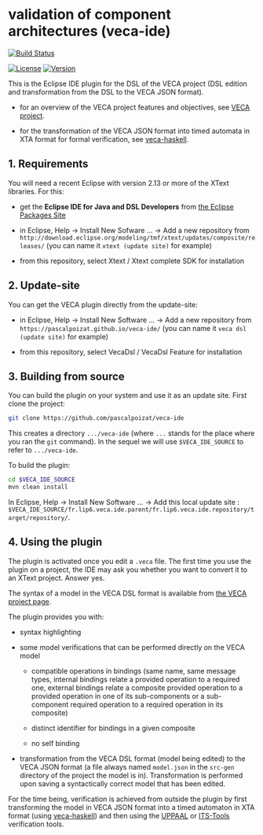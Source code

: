 # validation of component architectures (veca-ide)

[![Build Status](https://img.shields.io/travis/pascalpoizat/veca-ide/master.svg?style=flat-square)](https://travis-ci.org/pascalpoizat/veca-ide)
<!--[![Code Coverage](https://img.shields.io/coveralls/pascalpoizat/veca-ide/master.svg?style=flat-square)](https://coveralls.io/github/pascalpoizat/veca-ide)-->
[![License](https://img.shields.io/badge/license-Apache%20License%202.0-blue.svg?style=flat-square)](LICENSE)
[![Version](https://img.shields.io/badge/version-1.0.0-green.svg?style=flat-square&label=version)](pom.xml)<br/>
<!--
[![Issues Ready](https://img.shields.io/github/issues-raw/pascalpoizat/veca-ide/ready.svg?style=flat-square&label=issues%20ready%20for%20development)](https://waffle.io/pascalpoizat/veca-ide)
[![Issues in Progress](https://img.shields.io/github/issues-raw/pascalpoizat/veca-ide/in%20progress.svg?style=flat-square&label=issues%20in%20progress)](https://waffle.io/pascalpoizat/veca-ide)
-->

This is the Eclipse IDE plugin for the DSL of the VECA project (DSL edition and transformation from the DSL to the VECA JSON format). 

- for an overview of the VECA project features and objectives, see [VECA project](https://pascalpoizat.github.io/veca).

- for the transformation of the VECA JSON format into timed automata in XTA format for formal verification, see [veca-haskell](https://github.com/pascalpoizat/veca-haskell).

## 1. Requirements

You will need a recent Eclipse with version 2.13 or more of the XText libraries.
For this:

- get the **Eclipse IDE for Java and DSL Developers** from [the Eclipse Packages Site](https://www.eclipse.org/downloads/eclipse-packages/)

- in Eclipse, Help -> Install New Sofware ... -> Add a new repository from `http://download.eclipse.org/modeling/tmf/xtext/updates/composite/releases/` (you can name it `xtext (update site)` for example)

- from this repository, select Xtext / Xtext complete SDK for installation

## 2. Update-site

You can get the VECA plugin directly from the update-site:

- in Eclipse, Help -> Install New Software ... -> Add a new repository from `https://pascalpoizat.github.io/veca-ide/` (you can name it `veca dsl (update site)` for example)

- from this repository, select VecaDsl / VecaDsl Feature for installation

## 3. Building from source

You can build the plugin on your system and use it as an update site.
First clone the project:

```sh
git clone https://github.com/pascalpoizat/veca-ide
```

This creates a directory `.../veca-ide` (where `...` stands for the place where you ran the `git` command). In the sequel we will use `$VECA_IDE_SOURCE` to refer to `.../veca-ide`.

To build the plugin:

```sh
cd $VECA_IDE_SOURCE
mvn clean install
```

In Eclipse, Help -> Install New Software ... -> Add this local update site : `$VECA_IDE_SOURCE/fr.lip6.veca.ide.parent/fr.lip6.veca.ide.repository/target/repository/`.

## 4. Using the plugin

The plugin is activated once you edit a `.veca` file. The first time you use the plugin on a project, the IDE may ask you whether you want to convert it to an XText project. Answer yes.

The syntax of a model in the VECA DSL format is available from [the VECA project page](https://pascalpoizat.github.io/veca).

The plugin provides you with:

- syntax highlighting

- some model verifications that can be performed directly on the VECA model

  - compatible operations in bindings (same name, same message types, internal bindings relate a provided operation to a required one, external bindings relate a composite provided operation to a provided operation in one of its sub-components or a sub-component required operation to a required operation in its composite)

  - distinct identifier for bindings in a given composite

  - no self binding

- transformation from the VECA DSL format (model being edited) to the VECA JSON format (a file always named `model.json` in the `src-gen` directory of the project the model is in). Transformation is performed upon saving a syntactically correct model that has been edited.

For the time being, verification is achieved from outside the plugin by first transforming the model in VECA JSON format into a timed automaton in XTA format (using [veca-haskell](https://github.com/pascalpoizat/veca-haskell)) and then using the [UPPAAL](http://uppaal.org) or [ITS-Tools](https://lip6.github.io/ITSTools-web/) verification tools.